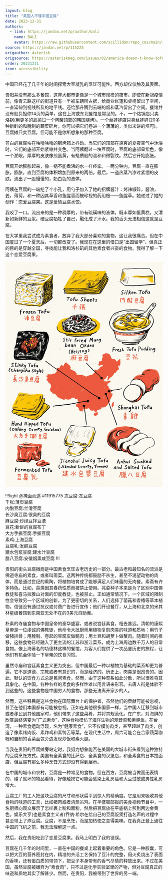 ```yaml
---
layout: blog
title: "美国人不懂中国豆腐"
date: 2023-12-31
authors:
  - link: https://jandan.net/p/author/bali
    name: BALI
    avatar: https://raw.githubusercontent.com/scillidan/repo_cos/main/icon/jin_grey.png
source: https://jandan.net/p/115225
origauthor: Asterisk
origsource: https://asteriskmag.com/issues/02/america-doesn-t-know-tofu
order: 20231231
icon: accessibility
---
```


中国已经花了几千年的时间探索大豆凝乳的烹饪可能性。西方却仅仅触及其表面。

贵阳并没有那么多餐馆，这座大都市更像是一个城市规模的夜市。即使在新冠疫情前，像青云路这样的街道只有一半被车辆所占据，给商业帐篷和桌椅留出了空间，一直延伸到视线所及的地平线。还给那升腾到云端的烟和蒸汽留出了空间。餐馆并没有般负担你14页的菜单，这在上海或东北餐馆是常见的。不，一个烙锅店只卖烙锅(用更多的蔬菜过一个陶罐顶部的韩国烧烤)。一个丝娃娃店只卖丝娃娃(20多种新鲜的和腌制的蔬菜碎片，你可以把它们卷进一个薄薄的，类似米饼的塔可)。豆腐摊只卖豆腐。但可能不是你所想象的那种豆腐。

苍白的豆腐块在咕噜咕噜的钢烤箱上抖动。当它们的顶部在凉爽的夏夜空气中沐浴时，它们的底部开始紧缩并变色。当阿姨翻过一块豆腐时，豆腐的底部呈紫色，像一个淤眼，厚厚的皮肤像煎蛋黄，有蜡质般的温和和微裂纹。然后它开始膨胀。

豆腐开始膨胀起来，像一锅不能煮沸的水一样痉挛。一两分钟内，豆腐一直在膨胀，膨胀，直到豆腐的体积增加到原来的两倍。最后，一道热蒸汽渗过紧绷的皮肤。流出了一股慢慢的，奶白色的液体。

阿姨在豆腐的一端挖了个小孔，用勺子加入了她的招牌酱汁：烤辣椒碎，酱油，姜，薄荷，和一种因其草香和鱼腥香而被珍视的药用根——鱼腥草。她递过了她的创作：恋爱豆腐果。这是爱情豆腐水饺。

我咬了一口。流出来的是一种稠厚的，带有硫磺味的液体，既丰厚如蛋黄糕，又清新如新鲜的豆浆。硬豆腐牺牲了自己，融化成了汁水。我的舌头无法相信这就是豆腐。

在大学里我尝试成为素食者，放弃了我大部分喜欢的食物，这让我很痛苦。但在中国度过了一个夏天后，一切都改变了。我现在在这里的借口是“出国留学”，但真正的目的是穿越全国，寻找能让我和洛杉矶的其他素食者兴奋的食物。我得了解一下这个恋爱豆腐果。

![](media/115225_01.jpg)

!!!light @掩面而逃 #11915775
冻豆腐:冻豆腐  
千张:薄页豆腐  
内酯豆腐:丝滑豆腐  
长沙臭豆腐:很臭的豆腐  
麻豆腐:炒绿豆拌豆渣  
豆花:新鲜的豆腐布丁  
大方手撕豆腐:手撕豆腐  
素鸡:上海豆腐  
豆腐乳:发酵豆腐  
建水包浆豆腐:建水汁豆腐  
腊八豆腐:安徽烟熏咸豆腐
!!!

贵阳的街头豆腐摊商是中国素食烹饪古老历史的一部分。最古老和最知名的流派是佛道寺庙的素食，或者叫斋菜。这两种传统都鼓励不杀生，甚至不渴望动物的肉体，而是通过世纪的熏陶，将植物培育成了能够满足人们味蕾的无肉餐。素斋有许多特色。比如，蒜类因其春药性质而被禁止使用。芫荽种子本来是为了区别中国佛教徒和喜马拉雅山对面的印度教徒，也被禁止。正如通常情况下，一个区域的限制性会导致另一个区域的创新，为了更密切的关系，人们选择了菌菇和香椿等草本植物。信徒没有通过抗议或付费广告进行宣传；他们开设餐厅，从上海和北京的米其林星级餐馆到东南亚无处不在的3美元自助餐。

朴素的寺庙食物与中国皇帝的豪华盛宴，或者说宫廷素食，相去甚远。清朝的康熙皇帝是一位虔诚的佛教徒，他命令大批厨师用植物复刻肉类的味道和质地：用竹子做猪排骨；用腌制、卷起的豆腐皮做鹅肉；用土豆和胡萝卜做蟹肉。随着时间的推移，这些食物已经融入了更主流的江苏和浙江菜系，成为上海周边数千万人的日常食物。像上海著名的功德林这样的餐馆，为客人们提供了一次品鉴历史的旅程，让他们有机会体验一下皇帝的饮食习惯。

虽然寺庙和宮廷素食主义更为突出，但中国最后一种以植物为基础的菜系却更为普遍。它不是道德、宗教或者有意识的，而是经济的。历史上，肉类是很昂贵的。因此，默认的饮食方式总是民间素食。然而，由于这种菜系如此分散，所以很难将其具象化。在中国，各种各样的素食的多样性难以用言语来形容。去唐人街是体验不到这些的。这些食物是中国穷人的食物，那些无法离开家乡的人。

然而，这些移民是这些食物在国际舞台上的保护者，虽然他们的贡献可能被忽视，甚至在他们本国都有可能被忽视。正如在其他很多国家一样，当中国人迁移到城市或者移民到其他国家时，他们带来了这些菜肴，并将其规范化。在广东，对海鲜的欣赏最终演变为“广式素食”，这种食物模仿了海洋生物的观音菜和素鲍鱼。在台湾，一种素食运动浮现，名为“健康素食”，它不仅模仿肉类，甚至超越了肉类，创造了像素烤肉饭、素炸鸡和素鸭舌等菜。在现代生活中，周六可能会在合家蔬菜咖喱和自制的香菜面包旁边发现炒饭和素火腿。

当我在贵阳的豆腐摊旁站定时，我努力想象能否在美国的大城市街头看到这种独特的豆腐烹饪方式。美国有全素食的比萨店、全素食的汉堡店，和全素食的日本拉面店，但豆腐有那么多种烹饪方式却没有得到展示。

在中国的城市和农村，豆腐是一种常见的食物。但在西方，豆腐被当做面无表情的、碰了就坏的物品看待，好像触摸它可能会感染上乳房癌和大豆过敏或男性乳房增大。

豆腐工厂的工人把这块豆腐的尺寸和形状扁平到惊人的精确度。它是用来吸收其他食物的味道的工具，比如猪肉或者清蒸吊鸡。在华盛顿邮报的美食视频节目中，一名厨师向观众展示了怎样裹上粉和面粉，然后把豆腐放在平底锅上煎到两边金黄色。娱乐大亨(也是素食主义者)乔纳·希尔在给自己的豆腐饭煲打造名声的过程中甚至带上了炸豆腐。豆腐，不是烹饪，而是加热使之变得美味。在我真正登上通往中国的飞机之前，我无法理解这一点。

然后，我在贵阳吃到了恋爱豆腐果。我马上明白了我的错误。

豆腐在几千年的时间里，一直在中国的餐桌上起着重要的角色。它是一种胶囊，可以把大豆的营养密封在内，精准的齐活工艺保持了豆汁的完整，用火炙烧出了表面的香味，还有蛋白质的带领下，把豆子本身带有的香气尽情的释放出来。不过在美国，虽然豆腐被嫌弃为"素食肉"，只不过是化学实验室里的产物，但对豆腐真正的味道和质地其实了解甚少。然而，在贵阳，我被带到了世界的另一端。